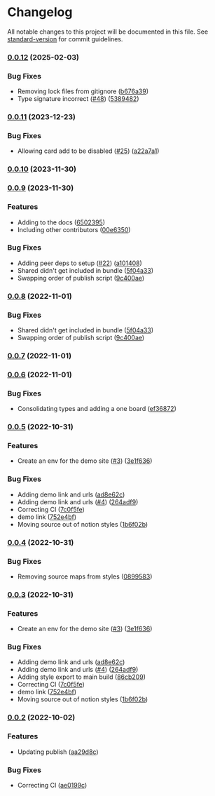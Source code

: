 # Changelog

All notable changes to this project will be documented in this file. See [standard-version](https://github.com/conventional-changelog/standard-version) for commit guidelines.

### [0.0.12](https://github.com/christopher-caldwell/react-kanban/compare/v0.0.11...v0.0.12) (2025-02-03)

### Bug Fixes

- Removing lock files from gitignore ([b676a39](https://github.com/christopher-caldwell/react-kanban/commit/b676a396602103bdd0a066bf5a20d2255b6acc77))
- Type signature incorrect ([#48](https://github.com/christopher-caldwell/react-kanban/issues/48)) ([5389482](https://github.com/christopher-caldwell/react-kanban/commit/53894829aea5a0ed114e16da9c33fc4b26ff1a50))

### [0.0.11](https://github.com/christopher-caldwell/react-kanban/compare/v0.0.10...v0.0.11) (2023-12-23)

### Bug Fixes

- Allowing card add to be disabled ([#25](https://github.com/christopher-caldwell/react-kanban/issues/25)) ([a22a7a1](https://github.com/christopher-caldwell/react-kanban/commit/a22a7a1ad8bb8d2b6ea3f72935bbb8becdec1f35))

### [0.0.10](https://github.com/christopher-caldwell/react-kanban/compare/v0.0.9...v0.0.10) (2023-11-30)

### [0.0.9](https://github.com/christopher-caldwell/react-kanban/compare/v0.0.7...v0.0.9) (2023-11-30)

### Features

- Adding to the docs ([6502395](https://github.com/christopher-caldwell/react-kanban/commit/6502395a384eb0c3dd2074525217d322b44aa409))
- Including other contributors ([00e6350](https://github.com/christopher-caldwell/react-kanban/commit/00e63504eb39e3edf2f04585bfde542c5fbd75e6))

### Bug Fixes

- Adding peer deps to setup ([#22](https://github.com/christopher-caldwell/react-kanban/issues/22)) ([a101408](https://github.com/christopher-caldwell/react-kanban/commit/a101408aef207172cbca52a30c78649d3e142116))
- Shared didn't get included in bundle ([5f04a33](https://github.com/christopher-caldwell/react-kanban/commit/5f04a33d91ab0dedba9a5c700ecbc7507e73b45b))
- Swapping order of publish script ([9c400ae](https://github.com/christopher-caldwell/react-kanban/commit/9c400ae536f193a2f4b7647c087b85d444e1d962))

### [0.0.8](https://github.com/christopher-caldwell/react-kanban/compare/v0.0.7...v0.0.8) (2022-11-01)

### Bug Fixes

- Shared didn't get included in bundle ([5f04a33](https://github.com/christopher-caldwell/react-kanban/commit/5f04a33d91ab0dedba9a5c700ecbc7507e73b45b))
- Swapping order of publish script ([9c400ae](https://github.com/christopher-caldwell/react-kanban/commit/9c400ae536f193a2f4b7647c087b85d444e1d962))

### [0.0.7](https://github.com/christopher-caldwell/react-kanban/compare/v0.0.6...v0.0.7) (2022-11-01)

### [0.0.6](https://github.com/christopher-caldwell/react-kanban/compare/v0.0.5...v0.0.6) (2022-11-01)

### Bug Fixes

- Consolidating types and adding a one board ([ef36872](https://github.com/christopher-caldwell/react-kanban/commit/ef36872a7d1d2e61a8a6f6322d515379f83e6ce4))

### [0.0.5](https://github.com/christopher-caldwell/react-kanban/compare/v0.0.2...v0.0.5) (2022-10-31)

### Features

- Create an env for the demo site ([#3](https://github.com/christopher-caldwell/react-kanban/issues/3)) ([3e1f636](https://github.com/christopher-caldwell/react-kanban/commit/3e1f63697fbd42b8a65d7564a308dd873fced75b))

### Bug Fixes

- Adding demo link and urls ([ad8e62c](https://github.com/christopher-caldwell/react-kanban/commit/ad8e62c7f2909ca646eca7c39f7bc0128a6dfff7))
- Adding demo link and urls ([#4](https://github.com/christopher-caldwell/react-kanban/issues/4)) ([264adf9](https://github.com/christopher-caldwell/react-kanban/commit/264adf9f4f4d5991607c75f873fb4d128caf1106))
- Correcting CI ([7c0f5fe](https://github.com/christopher-caldwell/react-kanban/commit/7c0f5fe135c6124ec9081b2032037f967cd90f42))
- demo link ([752e4bf](https://github.com/christopher-caldwell/react-kanban/commit/752e4bf242bd5d88395e85557ce342a06d50d8b0))
- Moving source out of notion styles ([1b6f02b](https://github.com/christopher-caldwell/react-kanban/commit/1b6f02baa8daa99bafc524af09404b5d5fb92ed8))

### [0.0.4](https://github.com/christopher-caldwell/react-kanban/compare/v0.0.3...v0.0.4) (2022-10-31)

### Bug Fixes

- Removing source maps from styles ([0899583](https://github.com/christopher-caldwell/react-kanban/commit/0899583f6d7b1044605d7bf64d272198c53a2573))

### [0.0.3](https://github.com/christopher-caldwell/react-kanban/compare/v0.0.2...v0.0.3) (2022-10-31)

### Features

- Create an env for the demo site ([#3](https://github.com/christopher-caldwell/react-kanban/issues/3)) ([3e1f636](https://github.com/christopher-caldwell/react-kanban/commit/3e1f63697fbd42b8a65d7564a308dd873fced75b))

### Bug Fixes

- Adding demo link and urls ([ad8e62c](https://github.com/christopher-caldwell/react-kanban/commit/ad8e62c7f2909ca646eca7c39f7bc0128a6dfff7))
- Adding demo link and urls ([#4](https://github.com/christopher-caldwell/react-kanban/issues/4)) ([264adf9](https://github.com/christopher-caldwell/react-kanban/commit/264adf9f4f4d5991607c75f873fb4d128caf1106))
- Adding style export to main build ([86cb209](https://github.com/christopher-caldwell/react-kanban/commit/86cb209865f6f72fcf665c2424ddc893eeae7138))
- Correcting CI ([7c0f5fe](https://github.com/christopher-caldwell/react-kanban/commit/7c0f5fe135c6124ec9081b2032037f967cd90f42))
- demo link ([752e4bf](https://github.com/christopher-caldwell/react-kanban/commit/752e4bf242bd5d88395e85557ce342a06d50d8b0))
- Moving source out of notion styles ([1b6f02b](https://github.com/christopher-caldwell/react-kanban/commit/1b6f02baa8daa99bafc524af09404b5d5fb92ed8))

### [0.0.2](https://github.com/christopher-caldwell/react-kanban/compare/v2.2.0...v0.0.2) (2022-10-02)

### Features

- Updating publish ([aa29d8c](https://github.com/christopher-caldwell/react-kanban/commit/aa29d8c7fffb0eb3285db268996476beb24cae6e))

### Bug Fixes

- Correcting CI ([ae0199c](https://github.com/christopher-caldwell/react-kanban/commit/ae0199c24bf3ed74055c0040beefa69c5e6cb33e))
